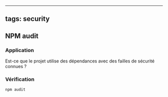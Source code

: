 ----
tags: security
----

## NPM audit

### Application

Est-ce que le projet utilise des dépendances avec des failles de sécurité connues ? 

### Vérification

```shell
npm audit
```
